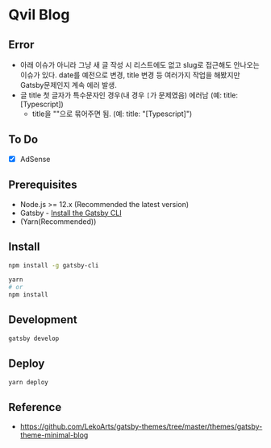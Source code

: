 # Qvil Blog

## Error

- 아래 이슈가 아니라 그냥 새 글 작성 시 리스트에도 없고 slug로 접근해도 안나오는 이슈가 있다. date를 예전으로 변경, title 변경 등 여러가지 작업을 해봤지만 Gatsby문제인지 계속 에러 발생.
- 글 title 첫 글자가 특수문자인 경우(내 경우 `[`가 문제였음) 에러남 (예: title: [Typescript])
  - title을 ""으로 묶어주면 됨. (예: title: "[Typescript]")

## To Do

- [x] AdSense

## Prerequisites

- Node.js >= 12.x (Recommended the latest version)
- Gatsby - [Install the Gatsby CLI
  ](https://www.gatsbyjs.com/docs/quick-start/#install-the-gatsby-cli)
- (Yarn(Recommended))

## Install

```sh
npm install -g gatsby-cli

yarn
# or
npm install
```

## Development

```sh
gatsby develop
```

## Deploy

```sh
yarn deploy
```

## Reference

- https://github.com/LekoArts/gatsby-themes/tree/master/themes/gatsby-theme-minimal-blog
